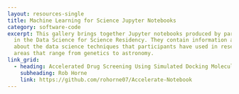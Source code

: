 ```yaml
---
layout: resources-single
title: Machine Learning for Science Jupyter Notebooks
category: software-code
excerpt: This gallery brings together Jupyter notebooks produced by participants
  in the Data Science for Science Residency. They contain information and code
  about the data science techniques that participants have used in research
  areas that range from genetics to astronomy.
link_grid:
  - heading: Accelerated Drug Screening Using Simulated Docking Molecules
    subheading: Rob Horne
    link: https://github.com/rohorne07/Accelerate-Notebook
---
```

